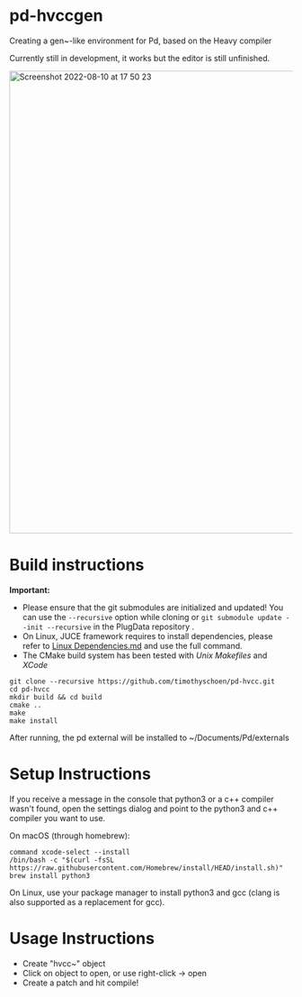 # pd-hvccgen
Creating a gen~-like environment for Pd, based on the Heavy compiler

Currently still in development, it works but the editor is still unfinished.

<img width="821" alt="Screenshot 2022-08-10 at 17 50 23" src="https://user-images.githubusercontent.com/44585538/183952750-4eb06938-519d-46f0-9617-5cfe02cd468e.png">

# Build instructions

**Important:**
- Please ensure that the git submodules are initialized and updated! You can use the `--recursive` option while cloning or `git submodule update --init --recursive` in the PlugData repository .
- On Linux, JUCE framework requires to install dependencies, please refer to [Linux Dependencies.md](https://github.com/juce-framework/JUCE/blob/master/docs/Linux%20Dependencies.md) and use the full command.
- The CMake build system has been tested with *Unix Makefiles* and *XCode*

```
git clone --recursive https://github.com/timothyschoen/pd-hvcc.git
cd pd-hvcc
mkdir build && cd build
cmake ..
make
make install
```

After running, the pd external will be installed to ~/Documents/Pd/externals

# Setup Instructions

If you receive a message in the console that python3 or a c++ compiler wasn't found, open the settings dialog and point to the python3 and c++ compiler you want to use.

On macOS (through homebrew):
```
command xcode-select --install
/bin/bash -c "$(curl -fsSL https://raw.githubusercontent.com/Homebrew/install/HEAD/install.sh)"
brew install python3

```
On Linux, use your package manager to install python3 and gcc (clang is also supported as a replacement for gcc).

# Usage Instructions
- Create "hvcc~" object
- Click on object to open, or use right-click -> open
- Create a patch and hit compile!
